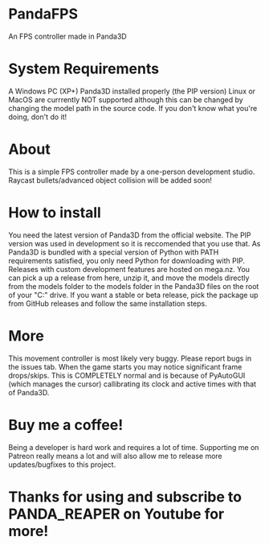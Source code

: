 # PandaFPS
An FPS controller made in Panda3D

# System Requirements
A Windows PC (XP+)
Panda3D installed properly (the PIP version)
Linux or MacOS are currrently NOT supported although this can be changed by changing the model path in the source code. If you don't know what you're doing, don't do it!

# About
This is a simple FPS controller made by a one-person development studio. Raycast bullets/advanced object collision will be added soon!

# How to install
You need the latest version of Panda3D from the official website. The PIP version was used in development so it is reccomended that you use that. As Panda3D is bundled with a special version of Python with PATH requirements satisfied, you only need Python for downloading with PIP. Releases with custom development features are hosted on mega.nz. You can pick a up a release from here, unzip it, and move the models directly from the models folder to the models folder in the Panda3D files on the root of your "C:" drive. If you want a stable or beta release, pick the package up from GitHub releases and follow the same installation steps.
# More
This movement controller is most likely very buggy. Please report bugs in the issues tab.
When the game starts you may notice significant frame drops/skips. This is COMPLETELY normal and is because of PyAutoGUI (which manages the cursor) callibrating its clock and active times with that of Panda3D.

# Buy me a coffee!
Being a developer is hard work and requires a lot of time. Supporting me on Patreon really means a lot and will also allow me to release more updates/bugfixes to this project.

# Thanks for using and subscribe to PANDA_REAPER on Youtube for more!

